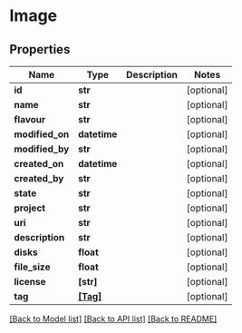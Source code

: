 # Image

## Properties
Name | Type | Description | Notes
------------ | ------------- | ------------- | -------------
**id** | **str** |  | [optional] 
**name** | **str** |  | [optional] 
**flavour** | **str** |  | [optional] 
**modified_on** | **datetime** |  | [optional] 
**modified_by** | **str** |  | [optional] 
**created_on** | **datetime** |  | [optional] 
**created_by** | **str** |  | [optional] 
**state** | **str** |  | [optional] 
**project** | **str** |  | [optional] 
**uri** | **str** |  | [optional] 
**description** | **str** |  | [optional] 
**disks** | **float** |  | [optional] 
**file_size** | **float** |  | [optional] 
**license** | **[str]** |  | [optional] 
**tag** | [**[Tag]**](Tag.md) |  | [optional] 

[[Back to Model list]](../README.md#documentation-for-models) [[Back to API list]](../README.md#documentation-for-api-endpoints) [[Back to README]](../README.md)


